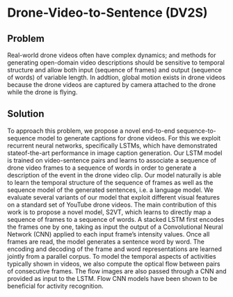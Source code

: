 # Drone-Video-to-Sentence (DV2S)

## Problem
Real-world drone videos often have complex dynamics; and methods for generating open-domain video descriptions should be sensitive to temporal structure and allow both input (sequence of frames) and output (sequence of words) of variable length. In addtion, global motion exists in drone videos because the drone videos are captured by camera attached to the drone while the drone is flying.

## Solution
To approach this problem, we propose a novel end-to-end sequence-to-sequence model to generate captions for drone videos. For this we exploit recurrent neural networks, specifically LSTMs, which have demonstrated stateof-the-art performance in image caption generation. Our LSTM model is trained on video-sentence pairs and learns to associate a sequence of drone video frames to a sequence of words in order to generate a description of the event in the drone video clip. Our model naturally is able to learn the temporal structure of the sequence of frames as well as the sequence model of the generated sentences, i.e. a language model. We evaluate several variants of our model that exploit different visual features on a standard set of YouTube drone videos. The main contribution of this work is to propose a novel model, S2VT, which learns to directly map a sequence of frames to a sequence of words. A stacked LSTM first encodes the frames one by one, taking as input the output of a Convolutional Neural Network (CNN) applied to each input frame’s intensity values. Once all frames are read, the model generates a sentence word by word. The encoding and decoding of the frame and word representations are learned jointly from a parallel corpus. To model the temporal aspects of activities typically shown in videos, we also compute the optical flow between pairs of consecutive frames. The flow images are also passed through a CNN and provided as input to the LSTM. Flow CNN models have been shown to be beneficial for activity recognition.
